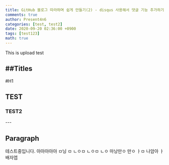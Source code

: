 ```yaml
---
title: GitHub 블로그 따라하며 쉽게 만들기(2) - disqus 사용해서 댓글 기능 추가하기
comments: true
author: Present4n6
categories: [test, test2]
date: 2020-09-20 02:36:00 +0900
tags: [test123]
math: true
---
```


This is upload test

##Titles
---
#H1
<h2 data-toc-skip>TEST</h2>
<h3 data-toc-skip>TEST2</h3>
---


## Paragraph

테스트중입니다. 아아아아아
ㅁ닝
ㅁ
ㄴㅇㅁ
ㄴㅇㅁ
ㄴㅇ
마낭만ㅇ
만ㅇ
ㅏㅁ
나암아
ㅏ배자엡
